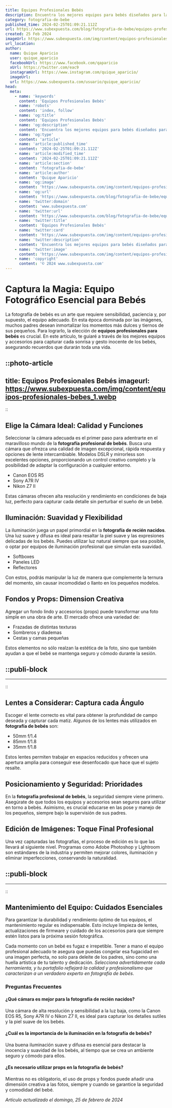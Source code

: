```yaml
---
title: Equipos Profesionales Bebés
description: Encuentra los mejores equipos para bebés diseñados para la seguridad y confort de tu pequeño. Calidad profesional en cada producto.
category: fotografia-de-bebe
published_time: 2024-02-25T01:09:21.112Z
url: https://www.subexpuesta.com/blog/fotografia-de-bebe/equipos-profesionales-bebes
created: 25 Feb 2024
imageUrl: https://www.subexpuesta.com/img/content/equipos-profesionales-bebes_1.webp
url_location:
author:
  name: Quique Aparicio
  user: quique_aparicio
  facebookUrl: https://www.facebook.com/qaparicio
  xUrl: https://twitter.com/eac9
  instagramUrl: https://www.instagram.com/quique_aparicio/
  imageUrl: 
  url: https://www.subexpuesta.com/usuario/quique_aparicio/
head:
  meta:
    - name: 'keywords'
      content: 'Equipos Profesionales Bebés'
    - name: 'robots'
      content: 'index, follow'
    - name: 'og:title'
      content: 'Equipos Profesionales Bebés'
    - name: 'og:description'
      content: 'Encuentra los mejores equipos para bebés diseñados para la seguridad y confort de tu pequeño. Calidad profesional en cada producto.'
    - name: 'og:type'
      content: 'article'
    - name: 'article:published_time'
      content: '2024-02-25T01:09:21.112Z'
    - name: 'article:modified_time'
      content: '2024-02-25T01:09:21.112Z'
    - name: 'article:section'
      content: 'fotografia-de-bebe'
    - name: 'article:author'
      content: 'Quique Aparicio'
    - name: 'og:image'
      content: 'https://www.subexpuesta.com/img/content/equipos-profesionales-bebes_1.webp'
    - name: 'og:url'
      content: 'https://www.subexpuesta.com/blog/fotografia-de-bebe/equipos-profesionales-bebes'
    - name: 'twitter:domain'
      content: 'www.subexpuesta.com'
    - name: 'twitter:url'
      content: 'https://www.subexpuesta.com/blog/fotografia-de-bebe/equipos-profesionales-bebes'
    - name: 'twitter:title'
      content: 'Equipos Profesionales Bebés'
    - name: 'twitter:card'
      content: 'https://www.subexpuesta.com/img/content/equipos-profesionales-bebes_1.webp'
    - name: 'twitter:description'
      content: 'Encuentra los mejores equipos para bebés diseñados para la seguridad y confort de tu pequeño. Calidad profesional en cada producto.'
    - name: 'twitter:image'
      content: 'https://www.subexpuesta.com/img/content/equipos-profesionales-bebes_1.webp'
    - name: 'copyright'
      content: '© 2024 www.subexpuesta.com'
---
```

# Captura la Magia: Equipo Fotográfico Esencial para Bebés

La fotografía de bebés es un arte que requiere sensibilidad, paciencia y, por supuesto, el equipo adecuado. En esta época dominada por las imágenes, muchos padres desean inmortalizar los momentos más dulces y tiernos de sus pequeños. Para lograrlo, la elección de **equipos profesionales para bebés** es crucial. En este artículo, te guiaré a través de los mejores equipos y accesorios para capturar cada sonrisa y gesto inocente de los bebés, asegurando recuerdos que durarán toda una vida.


::photo-article
---
title: Equipos Profesionales Bebés
imageurl: https://www.subexpuesta.com/img/content/equipos-profesionales-bebes_1.webp
---
::


## Elige la Cámara Ideal: Calidad y Funciones

Seleccionar la cámara adecuada es el primer paso para adentrarte en el maravilloso mundo de la **fotografía profesional de bebés**. Busca una cámara que ofrezca una calidad de imagen excepcional, rápida respuesta y opciones de lente intercambiable. Modelos DSLR y mirrorless son excelentes opciones, proporcionando un control creativo completo y la posibilidad de adaptar la configuración a cualquier entorno.

- Canon EOS R5
- Sony A7R IV
- Nikon Z7 II

Estas cámaras ofrecen alta resolución y rendimiento en condiciones de baja luz, perfecto para capturar cada detalle sin perturbar el sueño de un bebé.

## Iluminación: Suavidad y Flexibilidad

La iluminación juega un papel primordial en la **fotografía de recién nacidos**. Una luz suave y difusa es ideal para resaltar la piel suave y las expresiones delicadas de los bebés. Puedes utilizar luz natural siempre que sea posible, o optar por equipos de iluminación profesional que simulan esta suavidad.

- Softboxes
- Paneles LED
- Reflectores

Con estos, podrás manipular la luz de manera que complemente la ternura del momento, sin causar incomodidad o llanto en los pequeños modelos.

## Fondos y Props: Dimension Creativa

Agregar un fondo lindo y accesorios (props) puede transformar una foto simple en una obra de arte. El mercado ofrece una variedad de:

- Frazadas de distintas texturas
- Sombreros y diademas
- Cestas y camas pequeñas

Estos elementos no sólo realzan la estética de la foto, sino que también ayudan a que el bebé se mantenga seguro y cómodo durante la sesión.


  ::publi-block
  ---
  ---
  ::
  
  
## Lentes a Considerar: Captura cada Ángulo

Escoger el lente correcto es vital para obtener la profundidad de campo deseada y capturar cada matiz. Algunos de los lentes más utilizados en **fotografía de bebés** son:

- 50mm f/1.4
- 85mm f/1.8
- 35mm f/1.8

Estos lentes permiten trabajar en espacios reducidos y ofrecen una apertura amplia para conseguir ese desenfocado que hace que el sujeto resalte.

## Posicionamiento y Seguridad: Prioridades

En la **fotografía profesional de bebés**, la seguridad siempre viene primero. Asegúrate de que todos los equipos y accesorios sean seguros para utilizar en torno a bebés. Asimismo, es crucial educarse en las pose y manejo de los pequeños, siempre bajo la supervisión de sus padres.

## Edición de Imágenes: Toque Final Profesional

Una vez capturadas las fotografías, el proceso de edición es lo que las llevará al siguiente nivel. Programas como Adobe Photoshop y Lightroom son estándares de la industria y permiten mejorar colores, iluminación y eliminar imperfecciones, conservando la naturalidad.


  ::publi-block
  ---
  ---
  ::
  
  
## Mantenimiento del Equipo: Cuidados Esenciales

Para garantizar la durabilidad y rendimiento óptimo de tus equipos, el mantenimiento regular es indispensable. Esto incluye limpieza de lentes, actualizaciones de firmware y cuidado de los accesorios para que siempre estén listos para la próxima sesión fotográfica.

Cada momento con un bebé es fugaz e irrepetible. Tener a mano el equipo profesional adecuado te asegura que puedas congelar esa fugacidad en una imagen perfecta, no solo para deleite de los padres, sino como una huella artística de tu talento y dedicación. *Selecciona advertidamente cada herramienta, y tu portafolio reflejará la calidad y profesionalismo que caracterizan a un verdadero experto en fotografía de bebés*.

### Preguntas Frecuentes

#### ¿Qué cámara es mejor para la fotografía de recién nacidos?
Una cámara de alta resolución y sensibilidad a la luz baja, como la Canon EOS R5, Sony A7R IV o Nikon Z7 II, es ideal para capturar los detalles sutiles y la piel suave de los bebés.

#### ¿Cuál es la importancia de la iluminación en la fotografía de bebés?
Una buena iluminación suave y difusa es esencial para destacar la inocencia y suavidad de los bebés, al tiempo que se crea un ambiente seguro y cómodo para ellos.

#### ¿Es necesario utilizar props en la fotografía de bebés?
Mientras no es obligatorio, el uso de props y fondos puede añadir una dimensión creativa a las fotos, siempre y cuando se garantice la seguridad y comodidad del bebé.

_Artículo actualizado el domingo, 25 de febrero de 2024_